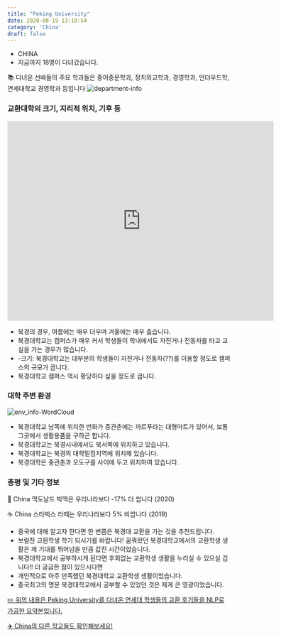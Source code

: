 ```yaml
---
title: "Peking University"
date: 2020-08-19 13:10:54
category: 'China'
draft: false
---
```



* CHINA
* 지금까지 18명이 다녀갔습니다. 

📚 다녀온 선배들의 주요 학과들은 중어중문학과, 정치외교학과, 경영학과, 언더우드학, 연세대학교 경영학과 등입니다
![department-info](../plots/CN000022.png)
### 교환대학의 크기, 지리적 위치, 기후 등
<iframe
width="600"
height="450"
frameborder="0" style="border:0"
src="https://www.google.com/maps/embed/v1/place?key=AIzaSyC9e1AME-pVmWC4hBpFdu5S4dKzyepa3HQ&q=Peking+University&center=39.986913,116.3058739&zoom=14" allowfullscreen>
</iframe>

* 북경의 경우, 여름에는 매우 더우며 겨울에는 매우 춥습니다.
* 북경대학교는 캠퍼스가 매우 커서 학생들이 학내에서도 자전거나 전동차를 타고 교실을 가는 경우가 많습니다.
* -크기: 북경대학교는 대부분의 학생들이 자전거나 전동차(??)를 이용할 정도로 캠퍼스의 규모가 큽니다.
* 북경대학교 캠퍼스 역시 황당하다 싶을 정도로 큽니다.


### 대학 주변 환경

![env_info-WordCloud](../univ_wordclouds_okt/env_info/CN000022_env_info_okt.png)

* 북경대학교 남쪽에 위치한 번화가 중관촌에는 까르푸라는 대형마트가 있어서, 보통 그곳에서 생활용품을 구하곤 합니다.
* 북경대학교는 북경시내에서도 북서쪽에 위치하고 있습니다.
* 북경대학교는 북경의 대학밀집지역에 위치해 있습니다.
* 북경대학은 중관촌과 오도구를 사이에 두고 위치하여 있습니다.


### 총평 및 기타 정보 
🍔 China 맥도날드 빅맥은 우리나라보다 -17% 더 쌉니다 (2020)

☕️ China 스타벅스 라떼는 우리나라보다 5% 비쌉니다 (2019)
* 중국에 대해 알고자 한다면 한 번쯤은 북경대 교환을 가는 것을 추천드립니다.
* 보람찬 교환학생 학기 되시기를 바랍니다! 꿈꿔왔던 북경대학교에서의 교환학생 생활은 제 기대를 뛰어넘을 만큼 값진 시간이었습니다.
* 북경대학교에서 공부하시게 된다면 후회없는 교환학생 생활을 누리실 수 있으실 겁니다!! 더 궁금한 점이 있으시다면
* 개인적으로 아주 만족했던 북경대학교 교환학생 생활이었습니다.
* 중국최고의 명문 북경대학교에서 공부할 수 있었던 것은 제게 큰 영광이었습니다.


[✏️ 위의 내용은 Peking University를 다녀온 연세대 학생들의 교환 후기들을 NLP로 가공한 요약본입니다.](http://oia.yonsei.ac.kr/partner/expReport.asp?ucode=CN000022&bgbn=A)

[✈️ China의 다른 학교들도 확인해보세요!](https://yonsei-exchange.netlify.app/?category=China)
